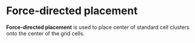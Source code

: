 # Force-directed placement
**Force-directed placement** is used to place center of standard cell clusters onto
the center of the grid cells.
